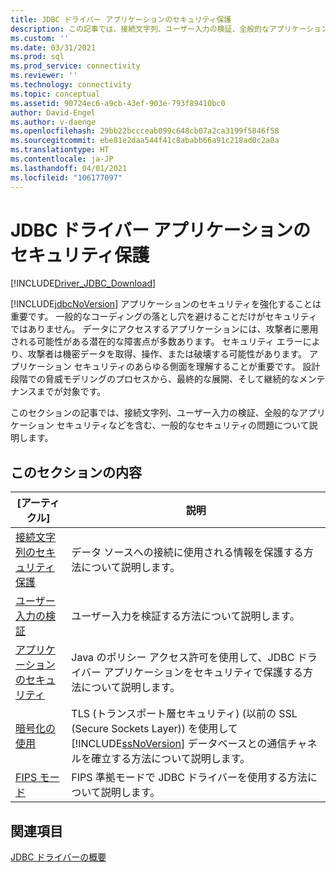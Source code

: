```yaml
---
title: JDBC ドライバー アプリケーションのセキュリティ保護
description: この記事では、接続文字列、ユーザー入力の検証、全般的なアプリケーション セキュリティなどを含む、一般的なセキュリティの問題について説明します。
ms.custom: ''
ms.date: 03/31/2021
ms.prod: sql
ms.prod_service: connectivity
ms.reviewer: ''
ms.technology: connectivity
ms.topic: conceptual
ms.assetid: 90724ec6-a9cb-43ef-903e-793f89410bc0
author: David-Engel
ms.author: v-daenge
ms.openlocfilehash: 29bb22bccceab099c648cb07a2ca3199f5846f58
ms.sourcegitcommit: ebe81e2daa544f41c8ababb66a91c218ad0c2a0a
ms.translationtype: HT
ms.contentlocale: ja-JP
ms.lasthandoff: 04/01/2021
ms.locfileid: "106177097"
---
```

# <a name="securing-jdbc-driver-applications"></a>JDBC ドライバー アプリケーションのセキュリティ保護

[!INCLUDE[Driver_JDBC_Download](../../includes/driver_jdbc_download.md)]

[!INCLUDE[jdbcNoVersion](../../includes/jdbcnoversion_md.md)] アプリケーションのセキュリティを強化することは重要です。 一般的なコーディングの落とし穴を避けることだけがセキュリティではありません。 データにアクセスするアプリケーションには、攻撃者に悪用される可能性がある潜在的な障害点が多数あります。 セキュリティ エラーにより、攻撃者は機密データを取得、操作、または破壊する可能性があります。 アプリケーション セキュリティのあらゆる側面を理解することが重要です。 設計段階での脅威モデリングのプロセスから、最終的な展開、そして継続的なメンテナンスまでが対象です。

このセクションの記事では、接続文字列、ユーザー入力の検証、全般的なアプリケーション セキュリティなどを含む、一般的なセキュリティの問題について説明します。

## <a name="in-this-section"></a>このセクションの内容

| [アーティクル] | 説明 |
| ------- | ----------- |
| [接続文字列のセキュリティ保護](securing-connection-strings.md) | データ ソースへの接続に使用される情報を保護する方法について説明します。 |
| [ユーザー入力の検証](validating-user-input.md) | ユーザー入力を検証する方法について説明します。 |
| [アプリケーションのセキュリティ](application-security.md) | Java のポリシー アクセス許可を使用して、JDBC ドライバー アプリケーションをセキュリティで保護する方法について説明します。 |
| [暗号化の使用](using-ssl-encryption.md) | TLS (トランスポート層セキュリティ) (以前の SSL (Secure Sockets Layer)) を使用して [!INCLUDE[ssNoVersion](../../includes/ssnoversion-md.md)] データベースとの通信チャネルを確立する方法について説明します。 |
| [FIPS モード](fips-mode.md) | FIPS 準拠モードで JDBC ドライバーを使用する方法について説明します。 |
  
## <a name="see-also"></a>関連項目

[JDBC ドライバーの概要](overview-of-the-jdbc-driver.md)
